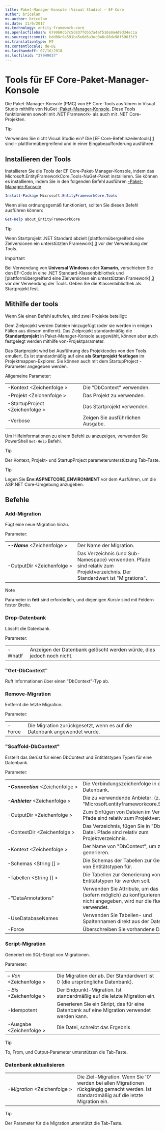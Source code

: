 ```yaml
---
title: Paket-Manager-Konsole (Visual Studio) – EF Core
author: bricelam
ms.author: bricelam
ms.date: 11/6/2017
ms.technology: entity-framework-core
ms.openlocfilehash: 0799b0cb7c5d837fdbb7a4af510a9a4d9d34ec1a
ms.sourcegitcommit: bdd06c9a591ba5e6d6a3ec046c80de98f598f3f3
ms.translationtype: MT
ms.contentlocale: de-DE
ms.lasthandoff: 07/10/2018
ms.locfileid: "37949037"
---
```

<a name="ef-core-package-manager-console-tools"></a>Tools für EF Core-Paket-Manager-Konsole
=====================================
Die Paket-Manager-Konsole (PMC) von EF Core-Tools ausführen in Visual Studio mithilfe von NuGet [-Paket-Manager-Konsole][2].
Diese Tools funktionieren sowohl mit .NET Framework- als auch mit .NET Core-Projekten.

> [!TIP]
> Verwenden Sie nicht Visual Studio ein? Die [EF Core-Befehlszeilentools] [ 1] sind – plattformübergreifend und in einer Eingabeaufforderung ausführen.

<a name="installing-the-tools"></a>Installieren der Tools
--------------------
Installieren Sie die Tools der EF Core-Paket-Manager-Konsole, indem das Microsoft.EntityFrameworkCore.Tools-NuGet-Paket installieren.
Sie können es installieren, indem Sie in den folgenden Befehl ausführen [-Paket-Manager-Konsole][2].

``` powershell
Install-Package Microsoft.EntityFrameworkCore.Tools
```

Wenn alles ordnungsgemäß funktioniert, sollten Sie diesen Befehl ausführen können:

``` powershell
Get-Help about_EntityFrameworkCore
```
> [!TIP]
> Wenn Startprojekt .NET Standard abzielt [plattformübergreifend eine Zielversionen ein unterstützten Framework] [ 3] vor der Verwendung der Tools.

> [!IMPORTANT]
> Bei Verwendung von **Universal Windows** oder **Xamarin**, verschieben Sie den EF-Code in eine .NET Standard-Klassenbibliothek und [plattformübergreifend eine Zielversionen ein unterstützten Framework] [ 3] vor der Verwendung der Tools. Geben Sie die Klassenbibliothek als Startprojekt fest.

<a name="using-the-tools"></a>Mithilfe der tools
---------------
Wenn Sie einen Befehl aufrufen, sind zwei Projekte beteiligt:

Dem Zielprojekt werden Dateien hinzugefügt (oder sie werden in einigen Fällen aus diesem entfernt). Das Zielprojekt standardmäßig die **Standardprojekt** in Paket-Manager-Konsole ausgewählt, können aber auch festgelegt werden mithilfe von-Projektparameter.

Das Startprojekt wird bei Ausführung des Projektcodes von den Tools emuliert. Es ist standardmäßig auf eine **als Startprojekt festlegen** im Projektmappen-Explorer. Sie können auch mit dem StartupProject - Parameter angegeben werden.

Allgemeine Parameter:

|                           |                             |
|:--------------------------|:----------------------------|
| -Kontext \<Zeichenfolge >        | Die "DbContext" verwenden.       |
| -Projekt \<Zeichenfolge >        | Das Projekt zu verwenden.         |
| -StartupProject \<Zeichenfolge > | Das Startprojekt verwenden. |
| -Verbose                  | Zeigen Sie ausführlichen Ausgabe.        |

Um Hilfeinformationen zu einem Befehl zu anzuzeigen, verwenden Sie PowerShell `Get-Help` Befehl.

> [!TIP]
> Der Kontext, Projekt- und StartupProject parameterunterstützung Tab-Taste.

> [!TIP]
> Legen Sie **Env:ASPNETCORE_ENVIRONMENT** vor dem Ausführen, um die ASP.NET Core-Umgebung anzugeben.

<a name="commands"></a>Befehle
--------

### <a name="add-migration"></a>Add-Migration

Fügt eine neue Migration hinzu.

Parameter:

|                                   |                                                                                                                  |
|:----------------------------------|:-----------------------------------------------------------------------------------------------------------------|
| ***--Name*** \<Zeichenfolge >             | Der Name der Migration.                                                                                       |
| <nobr>-OutputDir \<Zeichenfolge ></nobr> | Das Verzeichnis (und Sub-Namespace) verwenden. Pfade sind relativ zum Projektverzeichnis. Der Standardwert ist "Migrations". |

> [!NOTE]
> Parameter in **fett** sind erforderlich, und diejenigen *Kursiv* sind mit Feldern fester Breite.

### <a name="drop-database"></a>Drop-Datenbank

Löscht die Datenbank.

Parameter:

|         |                                                          |
|:--------|:---------------------------------------------------------|
| -WhatIf | Anzeigen der Datenbank gelöscht werden würde, dies jedoch noch nicht. |

### <a name="get-dbcontext"></a>"Get-DbContext"

Ruft Informationen über einen "DbContext"-Typ ab.

### <a name="remove-migration"></a>Remove-Migration

Entfernt die letzte Migration.

Parameter:

|        |                                                              |
|:-------|:-------------------------------------------------------------|
| -Force | Die Migration zurückgesetzt, wenn es auf die Datenbank angewendet wurde. |

### <a name="scaffold-dbcontext"></a>"Scaffold-DbContext"

Erstellt das Gerüst für einen DbContext und Entitätstypen Typen für eine Datenbank.

Parameter:

|                                          |                                                                                                  |
|:-----------------------------------------|:-------------------------------------------------------------------------------------------------|
| <nobr>***-Connection*** \<Zeichenfolge ></nobr> | Die Verbindungszeichenfolge in der Datenbank.                                                           |
| ***-Anbieter*** \<Zeichenfolge >                | Die zu verwendende Anbieter. (z. B. "Microsoft.entityframeworkcore.SqlServer")                      |
| -OutputDir \<Zeichenfolge >                     | Zum Einfügen von Dateien im Verzeichnis. Pfade sind relativ zum Projektverzeichnis.                      |
| -ContextDir \<Zeichenfolge >                    | Das Verzeichnis, fügen Sie in "DbContext"-Datei. Pfade sind relativ zum Projektverzeichnis.             |
| -Kontext \<Zeichenfolge >                       | Der Name von "DbContext", um zu generieren.                                                           |
| -Schemas \<String [] >                     | Die Schemas der Tabellen zur Generierung von Entitätstypen für.                                              |
| -Tabellen \<String [] >                      | Die Tabellen zur Generierung von Entitätstypen für werden soll.                                                         |
| -"DataAnnotations"                         | Verwenden Sie Attribute, um das Modell (sofern möglich) zu konfigurieren. Wenn nicht angegeben, wird nur die fluent-API verwendet. |
| -UseDatabaseNames                        | Verwenden Sie Tabellen- und Spaltennamen direkt aus der Datenbank.                                           |
| -Force                                   | Überschreiben Sie vorhandene Dateien.                                                                        |

### <a name="script-migration"></a>Script-Migration

Generiert ein SQL-Skript von Migrationen.

Parameter:

|                   |                                                                    |
|:------------------|:-------------------------------------------------------------------|
| *– Von* \<Zeichenfolge > | Die Migration der ab. Der Standardwert ist 0 (die ursprüngliche Datenbank).      |
| *– Bis* \<Zeichenfolge >   | Der Endpunkt-Migration. Ist standardmäßig auf die letzte Migration ein.              |
| -Idempotent       | Generieren Sie ein Skript, das für eine Datenbank auf eine Migration verwendet werden kann. |
| -Ausgabe \<Zeichenfolge > | Die Datei, schreibt das Ergebnis.                                   |

> [!TIP]
> To, From, und Output-Parameter unterstützen die Tab-Taste.

### <a name="update-database"></a>Datenbank aktualisieren

|                                     |                                                                                                |
|:------------------------------------|:-----------------------------------------------------------------------------------------------|
| <nobr>*-Migration* \<Zeichenfolge ></nobr> | Die Ziel-Migration. Wenn Sie '0' werden bei allen Migrationen rückgängig gemacht werden. Ist standardmäßig auf die letzte Migration ein. |

> [!TIP]
> Der Parameter für die Migration unterstützt die Tab-Taste.


  [1]: dotnet.md
  [2]: https://docs.microsoft.com/nuget/tools/package-manager-console
  [3]: index.md#frameworks
